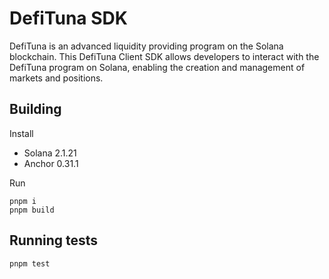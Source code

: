 # DefiTuna SDK

DefiTuna is an advanced liquidity providing program on the Solana blockchain. This DefiTuna Client SDK allows
developers to interact with the DefiTuna program on Solana, enabling the creation and management of
markets and positions.

## Building

Install
- Solana 2.1.21
- Anchor 0.31.1

Run
```
pnpm i
pnpm build
````

## Running tests
```
pnpm test
```